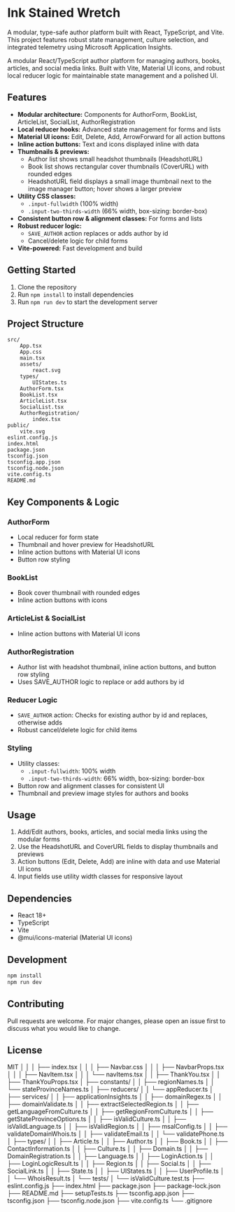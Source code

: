 # Ink Stained Wretch

A modular, type-safe author platform built with React, TypeScript, and Vite. This project features robust state management, culture selection, and integrated telemetry using Microsoft Application Insights.


A modular React/TypeScript author platform for managing authors, books, articles, and social media links. Built with Vite, Material UI icons, and robust local reducer logic for maintainable state management and a polished UI.

## Features

- **Modular architecture:** Components for AuthorForm, BookList, ArticleList, SocialList, AuthorRegistration
- **Local reducer hooks:** Advanced state management for forms and lists
- **Material UI icons:** Edit, Delete, Add, ArrowForward for all action buttons
- **Inline action buttons:** Text and icons displayed inline with data
- **Thumbnails & previews:**
	- Author list shows small headshot thumbnails (HeadshotURL)
	- Book list shows rectangular cover thumbnails (CoverURL) with rounded edges
	- HeadshotURL field displays a small image thumbnail next to the image manager button; hover shows a larger preview
- **Utility CSS classes:**
	- `.input-fullwidth` (100% width)
	- `.input-two-thirds-width` (66% width, box-sizing: border-box)
- **Consistent button row & alignment classes:** For forms and lists
- **Robust reducer logic:**
	- `SAVE_AUTHOR` action replaces or adds author by id
	- Cancel/delete logic for child forms
- **Vite-powered:** Fast development and build

## Getting Started

1. Clone the repository
2. Run `npm install` to install dependencies
3. Run `npm run dev` to start the development server

## Project Structure

```
src/
	App.tsx
	App.css
	main.tsx
	assets/
		react.svg
	types/
		UIStates.ts
	AuthorForm.tsx
	BookList.tsx
	ArticleList.tsx
	SocialList.tsx
	AuthorRegistration/
		index.tsx
public/
	vite.svg
eslint.config.js
index.html
package.json
tsconfig.json
tsconfig.app.json
tsconfig.node.json
vite.config.ts
README.md
```

## Key Components & Logic

### AuthorForm
- Local reducer for form state
- Thumbnail and hover preview for HeadshotURL
- Inline action buttons with Material UI icons
- Button row styling

### BookList
- Book cover thumbnail with rounded edges
- Inline action buttons with icons

### ArticleList & SocialList
- Inline action buttons with Material UI icons

### AuthorRegistration
- Author list with headshot thumbnail, inline action buttons, and button row styling
- Uses SAVE_AUTHOR logic to replace or add authors by id

### Reducer Logic
- `SAVE_AUTHOR` action: Checks for existing author by id and replaces, otherwise adds
- Robust cancel/delete logic for child items

### Styling
- Utility classes:
	- `.input-fullwidth`: 100% width
	- `.input-two-thirds-width`: 66% width, box-sizing: border-box
- Button row and alignment classes for consistent UI
- Thumbnail and preview image styles for authors and books

## Usage

1. Add/Edit authors, books, articles, and social media links using the modular forms
2. Use the HeadshotURL and CoverURL fields to display thumbnails and previews
3. Action buttons (Edit, Delete, Add) are inline with data and use Material UI icons
4. Input fields use utility width classes for responsive layout

## Dependencies

- React 18+
- TypeScript
- Vite
- @mui/icons-material (Material UI icons)

## Development

```sh
npm install
npm run dev
```

## Contributing

Pull requests are welcome. For major changes, please open an issue first to discuss what you would like to change.

## License

MIT
│   │   │   ├── index.tsx
│   │   │   ├── Navbar.css
│   │   │   ├── NavbarProps.tsx
│   │   │   ├── NavItem.tsx
│   │   │   └── navItems.tsx
│   │   ├── ThankYou.tsx
│   │   ├── ThankYouProps.tsx
│   ├── constants/
│   │   ├── regionNames.ts
│   │   └── stateProvinceNames.ts
│   ├── reducers/
│   │   └── appReducer.ts
│   ├── services/
│   │   ├── applicationInsights.ts
│   │   ├── domainRegex.ts
│   │   ├── domainValidate.ts
│   │   ├── extractSelectedRegion.ts
│   │   ├── getLanguageFromCulture.ts
│   │   ├── getRegionFromCulture.ts
│   │   ├── getStateProvinceOptions.ts
│   │   ├── isValidCulture.ts
│   │   ├── isValidLanguage.ts
│   │   ├── isValidRegion.ts
│   │   ├── msalConfig.ts
│   │   ├── validateDomainWhois.ts
│   │   ├── validateEmail.ts
│   │   └── validatePhone.ts
│   ├── types/
│   │   ├── Article.ts
│   │   ├── Author.ts
│   │   ├── Book.ts
│   │   ├── ContactInformation.ts
│   │   ├── Culture.ts
│   │   ├── Domain.ts
│   │   ├── DomainRegistration.ts
│   │   ├── Language.ts
│   │   ├── LoginAction.ts
│   │   ├── LoginLogicResult.ts
│   │   ├── Region.ts
│   │   ├── Social.ts
│   │   ├── SocialLink.ts
│   │   ├── State.ts
│   │   ├── UIStates.ts
│   │   ├── UserProfile.ts
│   │   └── WhoisResult.ts
│   └── tests/
│       └── isValidCulture.test.ts
├── eslint.config.js
├── index.html
├── package.json
├── package-lock.json
├── README.md
├── setupTests.ts
├── tsconfig.app.json
├── tsconfig.json
├── tsconfig.node.json
├── vite.config.ts
└── .gitignore
```
